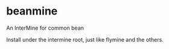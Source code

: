 # beanmine
An InterMine for common bean

Install under the intermine root, just like flymine and the others.
